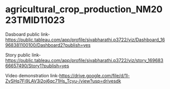 # agricultural_crop_production_NM2023TMID11023


Dasboard public link-https://public.tableau.com/app/profile/sivabharathi.p3722/viz/Dashboard_16968381100100/Dashboard2?publish=yes

Story public link-https://public.tableau.com/app/profile/sivabharathi.p3722/viz/story_16968366657490/Story1?publish=yes

Video demonstration link-https://drive.google.com/file/d/1l-ZvSHq7Fi9LAV3i2oj6qc71Hs_Tcyu-/view?usp=drivesdk
